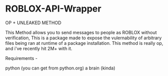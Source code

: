 # ROBLOX-API-Wrapper
OP + UNLEAKED METHOD 

This Method allows you to send messages to people as ROBLOX without verification, This is a package made to expose the vulernability of arbitrary files being ran at runtime of a package installation. This method is really op, and i've recently hit 2M+ with it. 

Requirements - 

python (you can get from python.org)
a brain (kinda)
